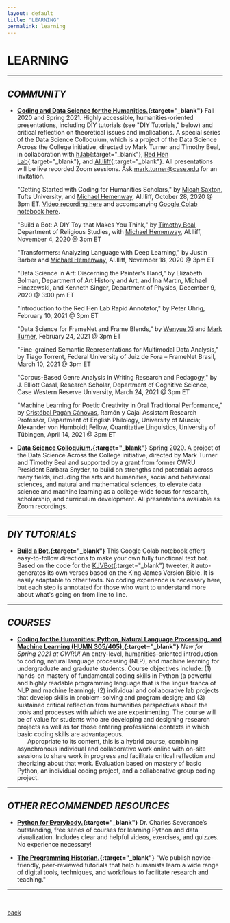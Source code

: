 ```yaml
---
layout: default
title: "LEARNING"
permalink: learning
---  
```


# LEARNING #  

---
## *COMMUNITY* ##

  + **[Coding and Data Science for the Humanities.](https://cognitivescience.case.edu/data-science-colloquium/){:target="_blank"}** Fall 2020 and Spring 2021. Highly accessible, humanities-oriented presentations, including DIY tutorials (see "DIY Tutorials," below) and critical reflection on theoretical issues and implications. A special series of the Data Science Colloquium, which is a project of the Data Science Across the College initiative, directed by Mark Turner and Timothy Beal, in collaboration with [h.lab](https://case.edu/artsci/hlab/){:target="_blank"}, [Red Hen Lab](https://sites.google.com/site/distributedlittleredhen/home){:target="_blank"}, and [AI.Iliff](https://ai.iliff.edu){:target="_blank"}. All presentations will be live recorded Zoom sessions. Ask mark.turner@case.edu for an invitation.
  
    "Getting Started with Coding for Humanities Scholars," by [Micah Saxton](https://tischlibrary.tufts.edu/about-us/people/micah-saxton), Tufts University, and [Michael Hemenway](https://michaelphemenway.com/resume/), AI.Iliff, October 28, 2020 @ 3pm ET. [Video recording here](https://cwru.zoom.us/rec/share/fqJaXMwaZUe9lFgaviyl1AYM6WudhwMEpKXlhMtEm-uEN6FZYil1XcaBd4sTiU2P.LCsL8uMRDeDssI2R?startTime=1603911662000) and accompanying [Google Colab notebook here](https://colab.research.google.com/drive/1m9er740u-D9Gw2ZeWfBfa2N7iu3CQToL?usp=sharing).
  
    "Build a Bot: A DIY Toy that Makes You Think," by [Timothy Beal](https://case.edu/artsci/hlab/about/timothy-beal), Department of Religious Studies, with [Michael Hemenway](https://michaelphemenway.com/resume/), AI.Iliff, November 4, 2020 @ 3pm ET

    "Transformers: Analyzing Language with Deep Learning," by Justin Barber and [Michael Hemenway](https://michaelphemenway.com/resume/), AI.Iliff, November 18, 2020 @ 3pm ET

    "Data Science in Art: Discerning the Painter's Hand," by Elizabeth Bolman, Department of Art History and Art, and Ina Martin, Michael Hinczewski, and Kenneth Singer, Department of Physics, December 9, 2020 @ 3:00 pm ET
    
    "Introduction to the Red Hen Lab Rapid Annotator," by Peter Uhrig, February 10, 2021 @ 3pm ET
    
    "Data Science for FrameNet and Frame Blends," by [Wenyue Xi](https://www.linkedin.com/in/wenyue-xi-b21b57a4) and [Mark Turner](https://markturner.org), February 24, 2021 @ 3pm ET
    
    "Fine-grained Semantic Representations for Multimodal Data Analysis," by Tiago Torrent, Federal University of Juiz de Fora – FrameNet Brasil, March 10, 2021 @ 3pm ET
    
    "Corpus-Based Genre Analysis in Writing Research and Pedagogy," by J. Elliott Casal, Research Scholar, Department of Cognitive Science, Case Western Reserve University, March 24, 2021 @ 3pm ET
    
    "Machine Learning for Poetic Creativity in Oral Traditional Performance," by [Cristóbal Pagán Cánovas](https://sites.google.com/site/cristobalpagancanovas/), Ramón y Cajal Assistant Research Professor, Department of English Philology, University of Murcia; Alexander von Humboldt Fellow, Quantitative Linguistics, University of Tübingen, April 14, 2021 @ 3pm ET


  + **[Data Science Colloquium.](https://cognitivescience.case.edu/data-science-colloquium/){:target="_blank"}** Spring 2020. A project of the Data Science Across the College initiative, directed by Mark Turner and Timothy Beal and supported by a grant from former CWRU President Barbara Snyder, to build on strengths and potentials across many fields, including the arts and humanities, social and behavioral sciences, and natural and mathematical sciences, to elevate data science and machine learning as a college-wide focus for research, scholarship, and curriculum development. All presentations available as Zoom recordings.

---  
## *DIY TUTORIALS* ##

  + **[Build a Bot.](https://colab.research.google.com/drive/18f0pvnrb7I7IAYu1soWRBi4RiwLbW5Iy?usp=sharing){:target="_blank"}** This Google Colab notebook offers easy-to-follow directions to make your own fully functional text bot. Based on the code for the [KJVBot](https://twitter.com/kjvbot){:target="_blank"} tweeter, it auto-generates its own verses based on the King James Version Bible. It is easily adaptable to other texts. No coding experience is necessary here, but each step is annotated for those who want to understand more about what's going on from line to line.

---
## *COURSES* ##

  + **[Coding for the Humanities: Python, Natural Language Processing, and Machine Learning (HUMN 305/405).](https://humanities.case.edu/humn-courses/){:target="_blank"}** *New for Spring 2021 at CWRU!* An entry-level, humanities-oriented introduction to coding, natural language processing (NLP), and machine learning for undergraduate and graduate students. Course objectives include: (1) hands-on mastery of fundamental coding skills in Python (a powerful and highly readable programming language that is the lingua franca of NLP and machine learning); (2) individual and collaborative lab projects that develop skills in problem-solving and program design; and (3) sustained critical reflection from humanities perspectives about the tools and processes with which we are experimenting. The course will be of value for students who are developing and designing research projects as well as for those entering professional contexts in which basic coding skills are advantageous.  
&nbsp; &nbsp; &nbsp; Appropriate to its content, this is a hybrid course, combining asynchronous individual and collaborative work online with on-site sessions to share work in progress and facilitate critical reflection and theorizing about that work. Evaluation based on mastery of basic Python, an individual coding project, and a collaborative group coding project.

---
## *OTHER RECOMMENDED RESOURCES* ##

  + **[Python for Everybody.](https://www.py4e.com/){:target="_blank"}** Dr. Charles Severance’s outstanding, free series of courses for learning Python and data visualization. Includes clear and helpful videos, exercises, and quizzes. No experience necessary!
  
  + **[The Programming Historian.](https://programminghistorian.org){:target="_blank"}** "We publish novice-friendly, peer-reviewed tutorials that help humanists learn a wide range of digital tools, techniques, and workflows to facilitate research and teaching."

---  
&nbsp;

[back](./)
